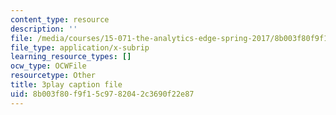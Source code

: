 ```yaml
---
content_type: resource
description: ''
file: /media/courses/15-071-the-analytics-edge-spring-2017/8b003f80f9f15c9782042c3690f22e87_9i1sOSIccgw.vtt
file_type: application/x-subrip
learning_resource_types: []
ocw_type: OCWFile
resourcetype: Other
title: 3play caption file
uid: 8b003f80-f9f1-5c97-8204-2c3690f22e87
---
```

